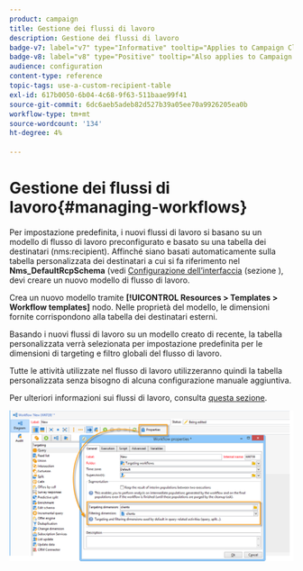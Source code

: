 ```yaml
---
product: campaign
title: Gestione dei flussi di lavoro
description: Gestione dei flussi di lavoro
badge-v7: label="v7" type="Informative" tooltip="Applies to Campaign Classic v7"
badge-v8: label="v8" type="Positive" tooltip="Also applies to Campaign v8"
audience: configuration
content-type: reference
topic-tags: use-a-custom-recipient-table
exl-id: 617b0050-6b04-4c68-9f63-511baae99f41
source-git-commit: 6dc6aeb5adeb82d527b39a05ee70a9926205ea0b
workflow-type: tm+mt
source-wordcount: '134'
ht-degree: 4%

---
```


# Gestione dei flussi di lavoro{#managing-workflows}



Per impostazione predefinita, i nuovi flussi di lavoro si basano su un modello di flusso di lavoro preconfigurato e basato su una tabella dei destinatari (nms:recipient). Affinché siano basati automaticamente sulla tabella personalizzata dei destinatari a cui si fa riferimento nel **Nms_DefaultRcpSchema** (vedi [Configurazione dell’interfaccia](../../configuration/using/configuring-the-interface.md) (sezione ), devi creare un nuovo modello di flusso di lavoro.

Crea un nuovo modello tramite **[!UICONTROL Resources > Templates > Workflow templates]** nodo. Nelle proprietà del modello, le dimensioni fornite corrispondono alla tabella dei destinatari esterni.

Basando i nuovi flussi di lavoro su un modello creato di recente, la tabella personalizzata verrà selezionata per impostazione predefinita per le dimensioni di targeting e filtro globali del flusso di lavoro.

Tutte le attività utilizzate nel flusso di lavoro utilizzeranno quindi la tabella personalizzata senza bisogno di alcuna configurazione manuale aggiuntiva.

Per ulteriori informazioni sui flussi di lavoro, consulta [questa sezione](../../workflow/using/about-workflows.md).

![](assets/cfg_external_table_workflow.png)
